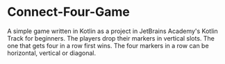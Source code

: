 # Connect-Four-Game
A simple game written in Kotlin as a project in JetBrains Academy's Kotlin Track for beginners. The players drop their markers in vertical slots. The one that gets four in a row first wins. The four markers in a row can be horizontal, vertical or diagonal. 
